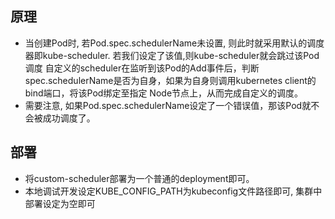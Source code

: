 ## 原理
- 当创建Pod时, 若Pod.spec.schedulerName未设置, 则此时就采用默认的调度器即kube-scheduler. 若我们设定了该值,则kube-scheduler就会跳过该Pod调度
  自定义的scheduler在监听到该Pod的Add事件后，判断spec.schedulerName是否为自身，如果为自身则调用kubernetes client的bind端口，将该Pod绑定至指定
  Node节点上，从而完成自定义的调度。
- 需要注意, 如果Pod.spec.schedulerName设定了一个错误值，那该Pod就不会被成功调度了。  

## 部署
- 将custom-scheduler部署为一个普通的deployment即可。
- 本地调试开发设定KUBE_CONFIG_PATH为kubeconfig文件路径即可, 集群中部署设定为空即可